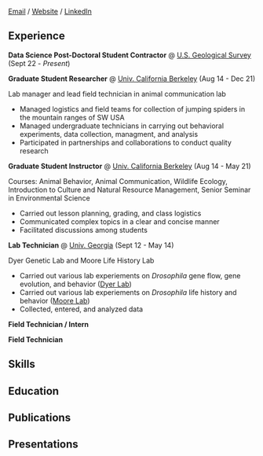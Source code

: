 [Email](maggie.raboin@gmail.com) / [Website](maggieraboin.com) / [LinkedIn](https://www.linkedin.com/in/maggie-raboin-8b0a6822a/)


## Experience

**Data Science Post-Doctoral Student Contractor** @ [U.S. Geological Survey](https://www.usgs.gov/centers/upper-midwest-environmental-sciences-center) (Sept 22 - *Present*)

**Graduate Student Researcher** @ [Univ. California Berkeley](https://ourenvironment.berkeley.edu/) (Aug 14 - Dec 21)

Lab manager and lead field technician in animal communication lab 

+ Managed logistics and field teams for collection of jumping spiders in the mountain ranges of SW USA
+ Managed undergraduate technicians in carrying out behavioral experiments, data collection, managment, and analysis
+ Participated in partnerships and collaborations to conduct quality research

**Graduate Student Instructor** @ [Univ. California Berkeley](https://ourenvironment.berkeley.edu/) (Aug 14 - May 21)

Courses: Animal Behavior, Animal Communication, Wildlife Ecology, Introduction to Culture and Natural Resource Management, Senior Seminar in Environmental Science

+ Carried out lesson planning, grading, and class logistics
+ Communicated complex topics in a clear and concise manner
+ Facilitated discussions among students

**Lab Technician** @ [Univ. Georgia](https://www.uga.edu/) (Sept 12 - May 14)

Dyer Genetic Lab and Moore Life History Lab

+ Carried out various lab experiements on *Drosophila* gene flow, gene evolution, and behavior ([Dyer Lab](http://dyerlab.genetics.uga.edu/))
+ Carried out various lab experiements on *Drosophila* life history and behavior ([Moore Lab](https://site.caes.uga.edu/trishjmoorelab/))
+ Collected, entered, and analyzed data 

**Field Technician / Intern**

**Field Technician**

## Skills

## Education

## Publications

## Presentations







